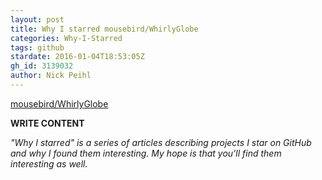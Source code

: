 ```yaml
---
layout: post
title: Why I starred mousebird/WhirlyGlobe
categories: Why-I-Starred
tags: github
stardate: 2016-01-04T18:53:05Z
gh_id: 3139032
author: Nick Peihl
---
```


[mousebird/WhirlyGlobe](https://github.com/mousebird/WhirlyGlobe)

**WRITE CONTENT**

*"Why I starred" is a series of articles describing projects I star on GitHub and why I found them interesting. My hope is that you'll find them interesting as well.*

